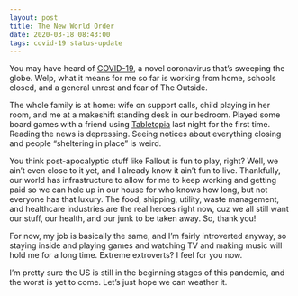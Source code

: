 ```yaml
---
layout: post
title: The New World Order
date: 2020-03-18 08:43:00
tags: covid-19 status-update
---
```

You may have heard of [COVID-19](https://covid-19.splunkforgood.com/coronavirus__covid_19_), a novel coronavirus that&#8217;s sweeping the globe. Welp, what it means for me so far is working from home, schools closed, and a general unrest and fear of The Outside.

<!--more-->

The whole family is at home: wife on support calls, child playing in her room, and me at a makeshift standing desk in our bedroom. Played some board games with a friend using [Tabletopia](https://tabletopia.com) last night for the first time. Reading the news is depressing. Seeing notices about everything closing and people &#8220;sheltering in place&#8221; is weird.

You think post-apocalyptic stuff like Fallout is fun to play, right? Well, we ain&#8217;t even close to it yet, and I already know it ain&#8217;t fun to live. Thankfully, our world has infrastructure to allow for me to keep working and getting paid so we can hole up in our house for who knows how long, but not everyone has that luxury. The food, shipping, utility, waste management, and healthcare industries are the real heroes right now, cuz we all still want our stuff, our health, and our junk to be taken away. So, thank you!

For now, my job is basically the same, and I&#8217;m fairly introverted anyway, so staying inside and playing games and watching TV and making music will hold me for a long time. Extreme extroverts? I feel for you now.

I&#8217;m pretty sure the US is still in the beginning stages of this pandemic, and the worst is yet to come. Let&#8217;s just hope we can weather it.
